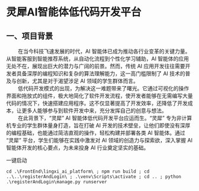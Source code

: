 # 灵犀AI智能体低代码开发平台

## 一、项目背景
$\qquad$在当今科技飞速发展的时代，AI 智能体已成为推动各行业变革的关键力量。从智能客服到智能推荐系统，从自动化流程到个性化学习辅助，AI 智能体的应用无处不在，展现出巨大的潜力与广阔的前景。然而，传统 AI 应用开发往往需要开发者具备深厚的编程知识和复杂的算法理解能力，这一高门槛限制了 AI 技术的普及与创新，尤其是对于渴望涉足 AI 领域的学生群体而言。\
$\qquad$低代码开发模式的出现，为解决这一难题带来了曙光。它通过可视化的操作界面和拖放式的组件，极大地简化了软件开发流程，使开发者能够在无需编写大量代码的情况下，快速搭建应用程序。这不仅显著提高了开发效率，还降低了开发成本，让更多人能够参与到软件开发中来，充分发挥自己的创意与想法。\
$\qquad$在此背景下，“灵犀” AI 智能体低代码开发平台应运而生。“灵犀” 专为非计算机专业的学生群体量身打造，旨在打破 AI 开发的技术壁垒，让他们即使没有深厚的编程基础，也能通过简洁直观的操作，轻松构建并部署各类 AI 智能体。通过 “灵犀” 平台，学生们能够在实践中激发对 AI 领域的创造力与探索欲，深入掌握 AI 智能体开发的核心要点，为未来投身 AI 行业奠定坚实的基础。

一键启动
```
cd .\FrontEnd\lingxi_ai_platform\ ; npm run build ; cd ..\..\registerAndLogin\ ; .\venv\Scripts\activate ; cd .. ; python .\registerAndLogin\manage.py runserver
```